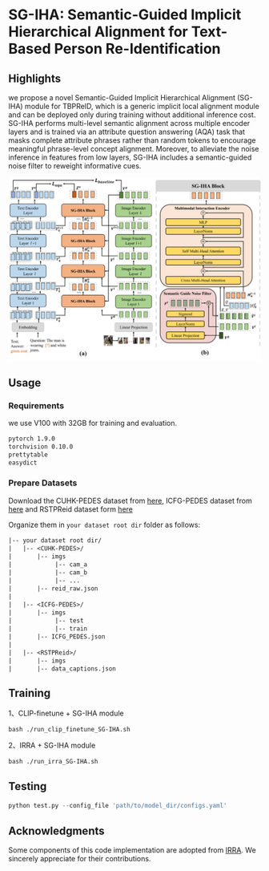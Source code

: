 # SG-IHA: Semantic-Guided Implicit Hierarchical Alignment for Text-Based Person Re-Identification
## Highlights

we propose a novel Semantic-Guided Implicit Hierarchical Alignment (SG-IHA) module for TBPReID, which is a generic implicit local alignment module and can be deployed only during training without additional inference cost. SG-IHA performs multi-level semantic alignment across multiple encoder layers and is trained via an attribute question answering (AQA) task that masks complete attribute phrases rather than random tokens to encourage meaningful phrase-level concept alignment. Moreover, to alleviate the noise inference in features from low layers, SG-IHA includes a semantic-guided noise filter to reweight informative cues.

![](images/method.png)


## Usage
### Requirements
we use V100 with 32GB for training and evaluation. 
```
pytorch 1.9.0
torchvision 0.10.0
prettytable
easydict
```

### Prepare Datasets
Download the CUHK-PEDES dataset from [here](https://github.com/ShuangLI59/Person-Search-with-Natural-Language-Description), ICFG-PEDES dataset from [here](https://github.com/zifyloo/SSAN) and RSTPReid dataset form [here](https://github.com/NjtechCVLab/RSTPReid-Dataset)

Organize them in `your dataset root dir` folder as follows:
```
|-- your dataset root dir/
|   |-- <CUHK-PEDES>/
|       |-- imgs
|            |-- cam_a
|            |-- cam_b
|            |-- ...
|       |-- reid_raw.json
|
|   |-- <ICFG-PEDES>/
|       |-- imgs
|            |-- test
|            |-- train 
|       |-- ICFG_PEDES.json
|
|   |-- <RSTPReid>/
|       |-- imgs
|       |-- data_captions.json
```


## Training
1、CLIP-finetune + SG-IHA module
```
bash ./run_clip_finetune_SG-IHA.sh
```
2、IRRA + SG-IHA module
```
bash ./run_irra_SG-IHA.sh
```

## Testing

```python
python test.py --config_file 'path/to/model_dir/configs.yaml'
```

## Acknowledgments
Some components of this code implementation are adopted from [IRRA](https://github.com/anosorae/IRRA). We sincerely appreciate for their contributions.

